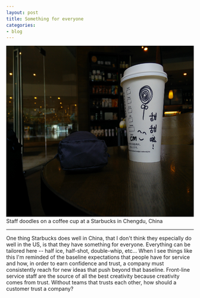 ```yaml
---
layout: post
title: Something for everyone
categories:
- blog
---
```


<img src="https://raw.githubusercontent.com/bcooney/bcooney.github.io/master/_images/201509/starbucks.jpg" height="460" width="610">
Staff doodles on a coffee cup at a Starbucks in Chengdu, China

---

One thing Starbucks does well in China, that I don't think they especially do well in the US, is that they have something for everyone. Everything can be tailored here -- half ice, half-shot, double-whip, etc... When I see things like this I'm reminded of the baseline expectations that people have for service and how, in order to earn confidence and trust, a company must consistently reach for new ideas that push beyond that baseline. Front-line service staff are the source of all the best creativity because creativity comes from trust. Without teams that trusts each other, how should a customer trust a company?